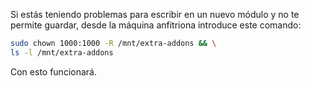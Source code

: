 Si estás teniendo problemas para escribir en un nuevo módulo y no te permite guardar, desde la máquina anfitriona introduce este comando:

```bash
sudo chown 1000:1000 -R /mnt/extra-addons && \
ls -l /mnt/extra-addons
```
Con esto funcionará.
